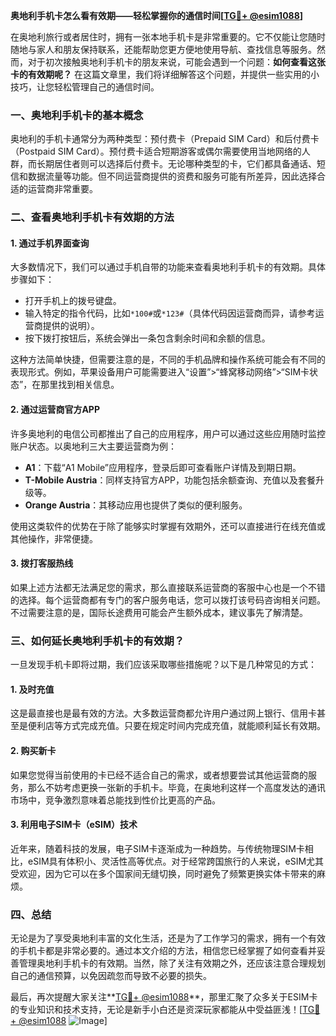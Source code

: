 **奥地利手机卡怎么看有效期——轻松掌握你的通信时间[[TG💪+ @esim1088](https://t.me/s/esim1088)]**

在奥地利旅行或者居住时，拥有一张本地手机卡是非常重要的。它不仅能让您随时随地与家人和朋友保持联系，还能帮助您更方便地使用导航、查找信息等服务。然而，对于初次接触奥地利手机卡的朋友来说，可能会遇到一个问题：**如何查看这张卡的有效期呢？** 在这篇文章里，我们将详细解答这个问题，并提供一些实用的小技巧，让您轻松管理自己的通信时间。

### 一、奥地利手机卡的基本概念

奥地利的手机卡通常分为两种类型：预付费卡（Prepaid SIM Card）和后付费卡（Postpaid SIM Card）。预付费卡适合短期游客或偶尔需要使用当地网络的人群，而长期居住者则可以选择后付费卡。无论哪种类型的卡，它们都具备通话、短信和数据流量等功能。但不同运营商提供的资费和服务可能有所差异，因此选择合适的运营商非常重要。

### 二、查看奥地利手机卡有效期的方法

#### 1. **通过手机界面查询**
大多数情况下，我们可以通过手机自带的功能来查看奥地利手机卡的有效期。具体步骤如下：
- 打开手机上的拨号键盘。
- 输入特定的指令代码，比如`*100#`或`*123#`（具体代码因运营商而异，请参考运营商提供的说明）。
- 按下拨打按钮后，系统会弹出一条包含剩余时间和余额的信息。

这种方法简单快捷，但需要注意的是，不同的手机品牌和操作系统可能会有不同的表现形式。例如，苹果设备用户可能需要进入“设置”>“蜂窝移动网络”>“SIM卡状态”，在那里找到相关信息。

#### 2. **通过运营商官方APP**
许多奥地利的电信公司都推出了自己的应用程序，用户可以通过这些应用随时监控账户状态。以奥地利三大主要运营商为例：
- **A1**：下载“A1 Mobile”应用程序，登录后即可查看账户详情及到期日期。
- **T-Mobile Austria**：同样支持官方APP，功能包括余额查询、充值以及套餐升级等。
- **Orange Austria**：其移动应用也提供了类似的便利服务。

使用这类软件的优势在于除了能够实时掌握有效期外，还可以直接进行在线充值或其他操作，非常便捷。

#### 3. **拨打客服热线**
如果上述方法都无法满足您的需求，那么直接联系运营商的客服中心也是一个不错的选择。每个运营商都有专门的客户服务电话，您可以拨打该号码咨询相关问题。不过需要注意的是，国际长途费用可能会产生额外成本，建议事先了解清楚。

### 三、如何延长奥地利手机卡的有效期？

一旦发现手机卡即将过期，我们应该采取哪些措施呢？以下是几种常见的方式：

#### 1. **及时充值**
这是最直接也是最有效的方法。大多数运营商都允许用户通过网上银行、信用卡甚至是便利店等方式完成充值。只要在规定时间内完成充值，就能顺利延长有效期。

#### 2. **购买新卡**
如果您觉得当前使用的卡已经不适合自己的需求，或者想要尝试其他运营商的服务，那么不妨考虑更换一张新的手机卡。毕竟，在奥地利这样一个高度发达的通讯市场中，竞争激烈意味着总能找到性价比更高的产品。

#### 3. **利用电子SIM卡（eSIM）技术**
近年来，随着科技的发展，电子SIM卡逐渐成为一种趋势。与传统物理SIM卡相比，eSIM具有体积小、灵活性高等优点。对于经常跨国旅行的人来说，eSIM尤其受欢迎，因为它可以在多个国家间无缝切换，同时避免了频繁更换实体卡带来的麻烦。

### 四、总结

无论是为了享受奥地利丰富的文化生活，还是为了工作学习的需求，拥有一个有效的手机卡都是非常必要的。通过本文介绍的方法，相信您已经掌握了如何查看并妥善管理奥地利手机卡的有效期。当然，除了关注有效期之外，还应该注意合理规划自己的通信预算，以免因疏忽而导致不必要的损失。

最后，再次提醒大家关注**[TG💪+ @esim1088](https://t.me/s/esim1088)**，那里汇聚了众多关于ESIM卡的专业知识和技术支持，无论是新手小白还是资深玩家都能从中受益匪浅！[[TG💪+ @esim1088](https://t.me/s/esim1088) ![Image](https://i.postimg.cc/4NQfJmqS/Snipaste-2025-05-13-00-14-12.png)]